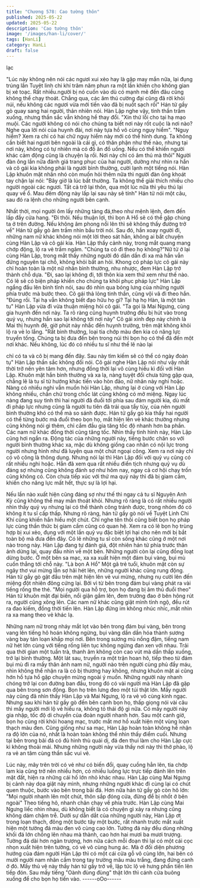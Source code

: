```yaml
---
title: "Chương 578: Cao tường thôn"
published: 2025-05-22
updated: 2025-05-22
description: 'Cao tường thôn'
image: '/images/han-li/cover/'
tags: [HanLi]
category: HanLi
draft: false
---
```


lạc

"Lúc này không nên nói các ngươi xui xẻo hay là gặp may mắn
nữa, lại đụng trúng lần Tuyệt linh chi khí trăm năm phun ra một
lần khiến cho không gian bị xé toạc. Rất nhiều.người bị nó cuốn
vào dù có mạnh mẽ đến đâu cũng không thể chạy thoát. Chẳng
qua, các âm thú cường đại cũng đã rời khỏi núi, nếu không các
ngươi vừa mới tiến vào đã bị nuốt sạch rồi" Hán tử gầy gò quay
sang hai người, thản nhiên nói.
Hàn Lập nghe vậy, tinh thần trầm xuống, nhưng thần sắc vẫn
không hề thay đổi.
"Xin thứ lỗi cho tại hạ mạo muội. Các người không có nói cho
chúng ta biết nơi này rốt cuộc là nơi nào? Nghe qua lời nói của
huynh đài, nơi này tựa hồ vô cùng nguy hiểm".
"Nguy hiểm? Xem ra chỉ có hai chữ nguy hiểm này mới có thể
hình dung. Ta không cần biết hai ngươi bên ngoài là cái gì, có
thân phận như thế nào, nhưng tại nơi này, không có tự nhiên mà
có đồ ăn đồ uống. Nếu có thể khiến người khác cảm động cũng là
chuyện lạ rồi. Nơi này chỉ có âm thú mà thôi" Người đàn ông lần
nữa đánh giá trang phục của hai người, dường như nhìn ra hắn
và cô gái kia không phải là người bình thường, cười lạnh một
tiếng nói.
Hàn Lập khuôn mặt nhăn nhó còn muốn hỏi thêm nữa thì người
đàn ông khoát tay chặn lại nói:
"Bây giờ là lúc bất thường. Ta không thể giải thích nhiều cho
người ngoài các ngươi. Tất cả trở lại thôn, qua một lúc nữa thì yêu
thú lại quay về ổ. Mau đêm động này lấp lại sau này sẽ tính" Hán
tử nói một câu, sau đó ra lệnh cho những người bên cạnh.

Nhất thời, mọi người ôm lấy những tảng đá,theo như mệnh lệnh,
đem đến lấp đầy cửa hang.
"Đi thôi. Nếu thuận lợi, thì bọn A Hổ sẽ có thể gặp chúng ta ở trên
đường. Nếu không âm phong nổi lên thì sẽ không thấy đường trở
về" Hán tử gầy gò âm trầm nhìn bầu trời nói.
Sau đó, hắn xoay người đi, những nam nữ khác không nói một lời
theo sát hắn, không ai bắt chuyện cùng Hàn Lập và cô gái kia.
Hàn Lập thấy cảnh này, trong mắt quang mang chớp động, lộ ra
vẻ trầm ngâm.
"Chúng ta có đi theo họ không?"Nữ tử ở lại cùng Hàn Lập, trong
mắt thấy những người đó dần dần đi xa mà hắn vẫn đứng nguyên
tại chỗ, không khỏi bất an hỏi.
Khong có pháp lực cô gái này chỉ hoàn toàn là một nữ nhân bình
thường, nhu nhược, đem Hàn Lập trở thành chỗ dựa.
"Đi, sao lại không đi, tới thôn kia xem thử xem như thế nào. Có lẽ
sẽ có biện pháp khiến cho chúng ta khôi phục pháp lực" Hàn Lập
ngẩng đầu lên bình tĩnh nói, sau đó nhìn qua bóng lưng của
những người phía trước mà bước theo.
Cô gái thả lỏng tinh thần, cũng vội vã đi theo hắn.
"Đúng rồi. Tại hạ vẫn không biết đạo hữu họ gì? Tại hạ họ Hàn, là
một tán tu" Hàn Lập vừa đi vừa thuận miệng hỏi cô gái.
"Ta gọi là Mai Ngưng, cùng gia huynh đến nơi này. Ta rõ ràng
cũng huynh trưởng đều bị hút vào trong quỷ vụ, nhưng hắn sao lại
không tới nơi này" Cô gái xinh đẹp này chính là Mai thị huynh đệ,
giờ phút này nhắc đến huynh trưởng, trên mặt không khỏi lộ ra vẻ
lo lắng.
"Rất bình thường, loại tia chớp màu đen kia có năng lực truyền
tống. Chúng ta bị đưa đến bên trong núi thì bọn họ có thể đã đến
một nơi khác. Nếu không, lúc đó có nhiều tu sĩ như thế lẽ nào lại

chỉ có ta và cô bị mang đến đây. Sau này tìm kiếm sẽ có thể có
ngày đoàn tụ" Hàn Lập thần sắc không đổi nói.
Cô gái nghe Hàn Lập nói như vậy nhất thời trở nên yên tâm hơn,
nhưng đồng thời lại vô cùng hiếu kì đối với Hàn Lập.
Khuôn mặt hắn bình thường và xa lạ, nàng tuyệt đối chưa từng
gặp qua, chẳng lẽ là tu sĩ từ hướng khác tiến vào hòn đảo, nữ
nhân này nghi hoặc.
Nàng có nhiều nghi vẫn muốn hỏi Hàn Lập, nhưng lại ở cùng với
Hàn Lập không nhiều, chần chừ trong chốc lát cũng không có mở
miệng.
Ngay lúc nàng đang suy tình thì hai người đã đuổi tới phía sau
đám người kia, dù mất đi pháp lực nhưng cũng là người tu tiên đã
trải qua tẩy tủy, của nên người bình thường khó có thể mà so
sánh được.
Hán tử gầy gò kia thấy hai người có thể từng bước mà đuổi theo
bọn họ, mắt hiện lên vẻ khác thường nhưng cũng không nói gì
thêm, chỉ cắm đầu gia tăng tốc độ nhanh hơn ba phần.
Các nam nữ khác đồng thời cũng tăng tốc.
Nhìn thấy tình hình này, Hàn Lập cũng hơi ngẩn ra.
Động tác của những người này, tiếng bước chân so với người
bình thường khác xa, mặc dù không giống cao nhân có nội lực
trong người nhưng hình như đã luyện qua một chút ngoại công.
Xem ra nơi này chỉ có võ công là thông dụng.
Nhưng nói lại thì Hàn Lập đối với quỷ vụ cũng có rất nhiều nghi
hoặc.
Hắn đã xem qua rất nhiều điển tịch nhưng quỷ vụ dù đáng sợ
nhưng cũng không đánh sợ như hôm nay, ngay cả cơ hội chạy
trốn cũng không có. Còn chưa tiếp xúc với thứ ma quỷ này thì đã
bị giam cầm, khiến cho năng lực mất hết, thực sự là lợi hại.

Nếu lần nào xuất hiện cũng đáng sợ như thế thì ngay cả tu sĩ
Nguyên Anh Kỳ cũng không thể may mắn thoát khỏi. Nhưng rõ
ràng là có rất nhiều người nhìn thấy quỷ vụ nhưng lại có thể thành
công tránh được, trong nhóm đó có không ít tu sĩ cấp thấp.
Nhưng rõ ràng, hán tử gầy gò nói về Tuyệt Linh Chi Khí cũng
khiến hắn hiểu một chút.
Chỉ nghe tên thôi cũng biết bọn họ pháp lực cùng thần thức bị
giam cầm cũng có quan hệ.
Xem ra có lẽ bọn họ trùng hợp bị xui xẻo, đụng với một lần quỷ vụ
đặc biệt lợi hại cho nên mới bị bắt toàn bộ mà đưa đến đây. Có lẽ
những tu sĩ còn sống khác cũng ở một nơi nào trong này.
Hàn Lập đang tự đánh giá, đột nhiên hán tử phía trước thân ảnh
dừng lại, quay đầu nhìn về một bên. Những người còn lại cũng
đồng loạt dừng bước.
Ở một bên sa mạc, xa xa xuất hiện một đám bụi vàng, bụi mù
cuốn thẳng tới chỗ này.
"Là bọn A Hổ" Một gã trẻ tuổi, khuôn mặt còn sự ngây thơ vui
mừng lẫn sợ hãi hét lên, những người khác cũng rung động.
Hán tử gầy gò gật đầu trên mặt hiện lên vẻ vui mừng, nhưng nụ
cười lên đến miệng đột nhiên đông cứng lại.
Bởi vì từ bên trong đám bụi vàng phát ra vài tiếng rống the thé.
"Mọi người qua hỗ trợ, bọn họ đang bị âm thú đuổi theo" Hán tử
khuôn mặt đại biến, nổi giận gầm lên, đem trường đao ở bên
hông rút ra, người cũng xông lên.
Các nam nữ khác cũng giật mình tỉnh ngộ, đều rút ra đao kiếm,
đồng thời tiến lên.
Hàn Lập đứng im không nhúc nhíc,.mắt nhìn ra xa mang theo vẻ
khác lạ.

Những nam nữ trong nháy mắt lọt vào bên trong đám bụi vàng,
bên trong vang lên tiếng hô hoán không ngừng, bụi vàng dần dần
hóa thành sương vàng bay tán loạn khắp mọi nơi.
Bên trong sương mù nồng đậm, tiếng nam nữ hét lớn cùng với
tiếng rống liên tục không ngừng đan xen với nhau.
Trải qua thời gian một tuần trà, thanh âm không còn cao vút mà
dần thấp xuống, trở lại bình thường.
Một lát sau, truyền ra một trận hoan hô, tiếp theo từ đám bụi mù
đi ra mấy thân ảnh nam nữ, người nào trên người cùng phủ đầy
máu, nhìn không thể nhận ra là có bị thương hay không, nhưng
khuôn mặt ai cũng hớn hồ tựa hồ gặp chuyện mừng ngoài ý
muốn.
Những người này nhanh chóng trở lại con đường ban đầu, trong
đó có vài người mà Hàn Lập đã gặp qua bên trong sơn động. Bọn
họ trên lưng đeo một túi thật lớn.
Mấy người này cũng đã nhìn thấy Hàn Lập và Mai Ngưng, lộ ra
vẻ vô cùng kinh ngạc.
Nhưng sau khi hán tử gầy gò đến bên cạnh bọn họ, thấp giọng
nói vài câu thì mấy người mới lộ vẻ hiểu ra, không tỏ thái độ gì
nữa.
Có mấy người này gia nhập, tốc độ di chuyển của đoàn người
nhanh hơn.
Sau một canh giờ, bọn họ cũng rời khỏi hoang mạc, trước mắt
mơ hồ xuất hiện một vùng loạn thạch màu đen.
Cũng giống như sa mạc, Hàn Lập hoàn toàn không hề nhận ra độ
lớn của nó, nhất là hoàn toàn không thể nhìn thấy điểm cuối.
Nhưng tại bên trong bãi đá có đủ hình thù quái dị, đá đen thui làm
cho Hàn Lập cực kì không thoải mái.
Nhưng những người này vừa thấy nơi này thì thở phào, lộ ra vẻ
an tâm cùng thần sắc vui vẻ.

Lúc này, mây trên trời có vẻ như có biến đổi, quay cuồng hẳn lên,
tia chớp lam kia cũng trở nên nhiều hơn, có nhiều luồng lực trực
tiếp đánh lên trên mặt đất, hiện ra những cái hố lớn nhỏ khác
nhau.
Hàn Lập cùng Mai Ngưng bị cảnh này dọa giật nảy mình, nhưng
những người khác đi cùng lại có chút quen thuộc, bước vào bên
trong bãi đá.
Hơn nữa hán tử gầy gò còn hô lớn:
"Mọi người nhanh lên một chút, thôn sắp đóng cửa, đừng để bị
nhốt ở bên ngoài" Theo tiếng hô, nhanh chân chạy về phía trước.
Hàn Lập cùng Mai Ngưng liếc nhìn nhau, dù không biết là có
chuyện gì xảy ra nhưng cũng không dám chậm trễ.
Dưới sự dẫn dắt của những người này, Hàn Lập ơt trong loạn
thạch, đông một bước tây một bước, rất nhanh trước mắt xuất
hiện một tường đá màu đen vô cùng cao lớn.
Tường đá này đều dùng những khối đá lớn chồng lên nhau mà
thành, cao hơn hai mươi ba mươi trượng.
Tường đá dài hơn ngàn trượng, hơn nữa cách mỗi đoạn thì lại có
một cái cọc nhọn xuất hiện trên tường, có vẻ vô cùng hung ác.
Mà ở đối diện phương hướng của đám người Hàn Lập thì có một
cái cửa gỗ vô cùng lớn, hai bên có mười người nam nhân cầm
trong tay trường mâu màu trắng, đang đứng canh ở đó.
Mấy thủ vệ này thấy hán tử gầy trở về, lập tức lộ vẻ hưng phấn
tiến lên tiếp đón.
Sau mấy tiếng "Oành đùng đùng" thật lớn thì cánh cửa buông
xuống để cho bọn họ tiến vào.
------oOo------
